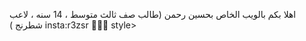 اهلا بكم بالويب الخاص بحسين رحمن 
(طالب صف ثالث متوسط ، 14 سنه ، لاعب شطرنج )
insta:r3zsr
🗾🗾🗾
style>
  
